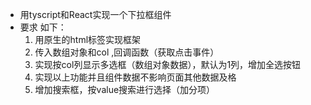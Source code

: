 + 用tyscript和React实现一个下拉框组件
+ 要求 如下：
  1. 用原生的html标签实现框架
  2. 传入数组对象和col ,回调函数（获取点击事件）
  3. 实现按col列显示多选框（数组对象数据），默认为1列，增加全选按钮
  4. 实现以上功能并且组件数据不影响页面其他数据及格
  5. 增加搜索框，按value搜索进行选择（加分项）
  